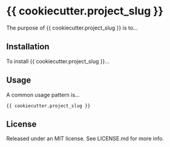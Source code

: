 # {{ cookiecutter.project_slug }}

The purpose of {{ cookiecutter.project_slug }} is to...

## Installation

To install {{ cookiecutter.project_slug }}...

## Usage

A common usage pattern is...

```
{{ cookiecutter.project_slug }}
```

## License

Released under an MIT license. See LICENSE.md for more info.

